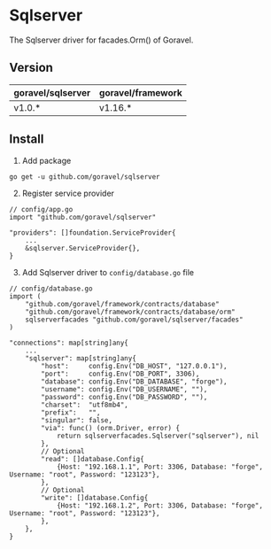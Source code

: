 # Sqlserver

The Sqlserver driver for facades.Orm() of Goravel.

## Version

| goravel/sqlserver | goravel/framework |
|------------------|-------------------|
| v1.0.*          | v1.16.*           |

## Install

1. Add package

```
go get -u github.com/goravel/sqlserver
```

2. Register service provider

```
// config/app.go
import "github.com/goravel/sqlserver"

"providers": []foundation.ServiceProvider{
    ...
    &sqlserver.ServiceProvider{},
}
```

3. Add Sqlserver driver to `config/database.go` file

```
// config/database.go
import (
    "github.com/goravel/framework/contracts/database"
    "github.com/goravel/framework/contracts/database/orm"
    sqlserverfacades "github.com/goravel/sqlserver/facades"
)

"connections": map[string]any{
    ...
    "sqlserver": map[string]any{
        "host":     config.Env("DB_HOST", "127.0.0.1"),
        "port":     config.Env("DB_PORT", 3306),
        "database": config.Env("DB_DATABASE", "forge"),
        "username": config.Env("DB_USERNAME", ""),
        "password": config.Env("DB_PASSWORD", ""),
        "charset":  "utf8mb4",
        "prefix":   "",
        "singular": false,
        "via": func() (orm.Driver, error) {
            return sqlserverfacades.Sqlserver("sqlserver"), nil
        },
        // Optional
        "read": []database.Config{
            {Host: "192.168.1.1", Port: 3306, Database: "forge", Username: "root", Password: "123123"},
        },
        // Optional
        "write": []database.Config{
            {Host: "192.168.1.2", Port: 3306, Database: "forge", Username: "root", Password: "123123"},
        },
    },
}
```

